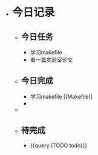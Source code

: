 - # 今日记录
	- ## 今日任务
		- 学习makefile
		- 看一篇实验室论文
	- ##  今日完成
		- 学习makefile [[Makefile]]
		-
	-
	- ## 待完成
		- {{query (TODO todo)}}